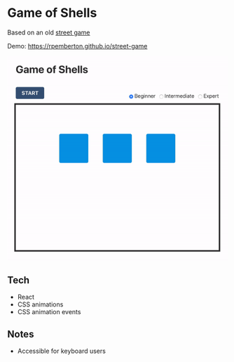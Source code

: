 # Game of Shells

Based on an old [street game](https://en.wikipedia.org/wiki/Shell_game)

Demo: https://rpemberton.github.io/street-game

![screenshot](docs/screenshot.gif)

## Tech
* React
* CSS animations
* CSS animation events

## Notes
* Accessible for keyboard users
